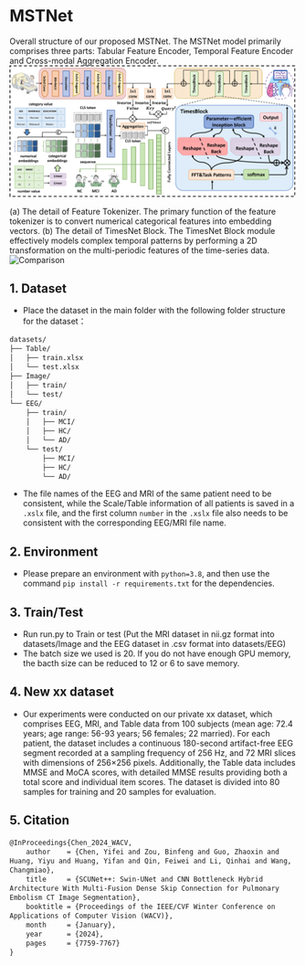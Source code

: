 # MSTNet

Overall structure of our proposed MSTNet. The MSTNet model primarily comprises three parts: Tabular Feature Encoder, Temporal Feature Encoder and Cross-modal Aggregation Encoder.
![image](img/model.png)

(a) The detail of Feature Tokenizer. The primary function of the feature tokenizer is to convert numerical categorical features into embedding vectors. (b) The detail of TimesNet Block. The TimesNet Block module effectively models complex temporal patterns by performing a 2D transformation on the multi-periodic features of the time-series data.
![Comparison](img/module.png)

## 1. Dataset

- Place the dataset in the main folder with the following folder structure for the dataset：
`````
datasets/
├── Table/
│   ├── train.xlsx
│   └── test.xlsx
├── Image/
│   ├── train/
│   └── test/
└── EEG/
    ├── train/
    │   ├── MCI/
    │   ├── HC/
    │   └── AD/
    └── test/
        ├── MCI/
        ├── HC/
        └── AD/
`````
- The file names of the EEG and MRI of the same patient need to be consistent, while the Scale/Table information of all patients is saved in a `.xslx` file, and the first column `number` in the `.xslx` file also needs to be consistent with the corresponding EEG/MRI file name.

## 2. Environment

- Please prepare an environment with `python=3.8`, and then use the command `pip install -r requirements.txt` for the dependencies.

## 3. Train/Test

- Run run.py to Train or test (Put the MRI dataset in nii.gz format into datasets/Image and the EEG dataset in .csv format into datasets/EEG)
- The batch size we used is 20. If you do not have enough GPU memory, the bacth size can be reduced to 12 or 6 to save memory.

## 4. New xx dataset

- Our experiments were conducted on our private xx dataset, which comprises EEG, MRI, and Table data from 100 subjects (mean age: 72.4 years; age range: 56-93 years; 56 females; 22 married). For each patient, the dataset includes a continuous 180-second artifact-free EEG segment recorded at a sampling frequency of 256 Hz, and 72 MRI slices with dimensions of 256×256 pixels. Additionally, the Table data includes MMSE and MoCA scores, with detailed MMSE results providing both a total score and individual item scores. The dataset is divided into 80 samples for training and 20 samples for evaluation.

## 5. Citation

```
@InProceedings{Chen_2024_WACV,
    author    = {Chen, Yifei and Zou, Binfeng and Guo, Zhaoxin and Huang, Yiyu and Huang, Yifan and Qin, Feiwei and Li, Qinhai and Wang, Changmiao},
    title     = {SCUNet++: Swin-UNet and CNN Bottleneck Hybrid Architecture With Multi-Fusion Dense Skip Connection for Pulmonary Embolism CT Image Segmentation},
    booktitle = {Proceedings of the IEEE/CVF Winter Conference on Applications of Computer Vision (WACV)},
    month     = {January},
    year      = {2024},
    pages     = {7759-7767}
}
```
